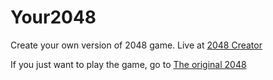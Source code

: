 Your2048
========

Create your own version of 2048 game. Live at [2048 Creator](http://2048.anilshanbhag.in)

If you just want to play the game, go to [The original 2048](gabrielecirulli.github.io/2048/)
